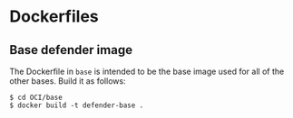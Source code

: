 # Dockerfiles

## Base defender image
The Dockerfile in `base` is intended to be the base image used for all of the other bases. Build it as follows:
```
$ cd OCI/base
$ docker build -t defender-base .
```